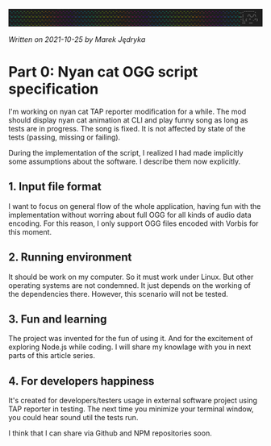 ![](img/header-tap-nyan-module.png)

*Written on 2021-10-25 by Marek Jędryka*

# Part 0: Nyan cat OGG script specification

I'm working on nyan cat TAP reporter modification for a while.
The mod should display nyan cat animation at CLI and play funny song as long as tests are in progress.
The song is fixed.
It is not affected by state of the tests (passing, missing or failing).

During the implementation of the script, I realized I had made implicitly some assumptions about the software.
I describe them now explicitly.

## 1. Input file format

I want to focus on general flow of the whole application, having fun with the implementation without worring about full OGG for all kinds of audio data encoding.
For this reason, I only support OGG files encoded with Vorbis for this moment.

## 2. Running environment

It should be work on my computer.
So it must work under Linux.
But other operating systems are not condemned.
It just depends on the working of the dependencies there.
However, this scenario will not be tested.

## 3. Fun and learning

The project was invented for the fun of using it.
And for the excitement of exploring Node.js while coding.
I will share my knowlage with you in next parts of this article series.

## 4. For developers happiness

It's created for developers/testers usage in external software project using TAP reporter in testing.
The next time you minimize your terminal window, you could hear sound util the tests run.

I think that I can share via Github and NPM repositories soon.
